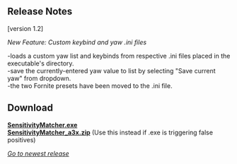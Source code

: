 ## Release Notes

[version 1.2] 

_New Feature: Custom keybind and yaw .ini files_ 

-loads a custom yaw list and keybinds from respective .ini files placed in the executable's directory. \
-save the currently-entered yaw value to list by selecting "Save current yaw" from dropdown. \
-the two Fornite presets have been moved to the .ini file.

## Download

[**SensitivityMatcher.exe**](https://github.com/KovaaK/SensitivityMatcher/releases/download/1.2/SensitivityMatcher.exe) \
[**SensitivityMatcher_a3x.zip**](https://github.com/KovaaK/SensitivityMatcher/releases/download/1.2/SensitivityMatcher_a3x.zip) (Use this instead if .exe is triggering false positives)

[_Go to newest release_](https://github.com/KovaaK/SensitivityMatcher/releases/latest)
